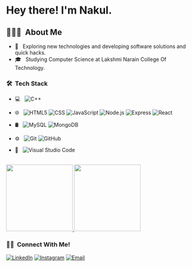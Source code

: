 <h1> Hey there! I'm Nakul.</h1>

<h2> 👨🏻‍💻 &nbsp;About Me</h3>

- 🤔 &nbsp; Exploring new technologies and developing software solutions and quick hacks.
- 🎓 &nbsp; Studying Computer Science at Lakshmi Narain College Of Technology.


<h3> 🛠 &nbsp;Tech Stack</h3>

- 💻 &nbsp;
  ![C++](https://img.shields.io/badge/-C++-333333?style=flat&logo=C%2B%2B&logoColor=00599C)

- 🌐 &nbsp;
  ![HTML5](https://img.shields.io/badge/-HTML5-333333?style=flat&logo=HTML5)
  ![CSS](https://img.shields.io/badge/-CSS-333333?style=flat&logo=CSS3&logoColor=1572B6)
  ![JavaScript](https://img.shields.io/badge/-JavaScript-333333?style=flat&logo=javascript)
  ![Node.js](https://img.shields.io/badge/-Node.js-333333?style=flat&logo=node.js)
  ![Express](https://img.shields.io/badge/-ExpressJs-black?style=flat-square&logo=express)
  ![React](https://img.shields.io/badge/-React-333333?style=flat&logo=react)
- 🛢 &nbsp;
  ![MySQL](https://img.shields.io/badge/-MySQL-333333?style=flat&logo=mysql)
  ![MongoDB](https://img.shields.io/badge/-MongoDB-333333?style=flat&logo=mongodb)
- ⚙️ &nbsp;
  ![Git](https://img.shields.io/badge/-Git-333333?style=flat&logo=git)
  ![GitHub](https://img.shields.io/badge/-GitHub-333333?style=flat&logo=github)

- 🔧 &nbsp;
  ![Visual Studio Code](https://img.shields.io/badge/-Visual%20Studio%20Code-333333?style=flat&logo=visual-studio-code&logoColor=007ACC)

<br/>

<a href="https://github.com/nakullondhe">
  <img height="180em" src="https://github-readme-stats.vercel.app/api?username=nakullondhe&theme=buefy&show_icons=true" />
  <img height="180em" src="https://github-readme-stats.vercel.app/api/top-langs/?username=nakullondhe&theme=buefy&layout=compact" />
</a>

<br/>

<h3> 🤝🏻 &nbsp;Connect With Me!</h3>


<p align="center">

<a href="https://www.linkedin.com/in/nakul-londhe/"><img alt="LinkedIn" src="https://img.shields.io/badge/LinkedIn-Nakul%20Londhe-blue?style=flat-square&logo=linkedin"></a>
<a href="https://www.instagram.com/nikstarr.js/"  target="_blank"><img alt="Instagram" src="https://img.shields.io/badge/Instagram-nikstarr.js-blue?style=flat-square&logo=instagram"></a>
<a href="mailto:nakulprivate27@gmail.com"  target="_blank"><img alt="Email" src="https://img.shields.io/badge/Email-nakulprivate27@gmail.com-blue?style=flat-square&logo=gmail"></a>
</p>
